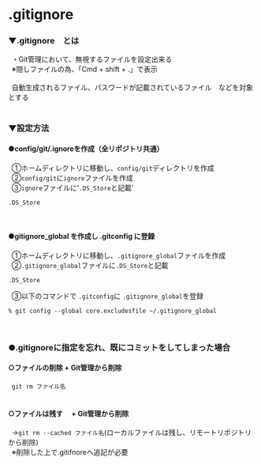 # .gitignore
### ▼.gitignore　とは<br>
&ensp;・Git管理において、無視するファイルを設定出来る<br>
&ensp;※隠しファイルの為、「Cmd + shift + .」で表示<br>
<br>
&ensp;自動生成されるファイル、パスワードが記載されているファイル　などを対象とする<br>
<br>
### ▼設定方法
#### ●config/git/.ignoreを作成（全リポジトリ共通）<br>
&ensp;①ホームディレクトリに移動し、`config/git`ディレクトリを作成<br>
&ensp;②`config/git`に`ignore`ファイルを作成<br>
&ensp;③`ignore`ファイルに'`.DS_Store`と記載'<br>
```
.DS_Store
```
<br>

#### ●gitignore_global を作成し .gitconfig に登録<br>
&ensp;①ホームディレクトリに移動し、`.gitignore_global`ファイルを作成<br>
&ensp;②`.gitignore_global`ファイルに`.DS_Store`と記載<br>
```
.DS_Store
```
&ensp;③以下のコマンドで `.gitconfig`に `.gitignore_global`を登録<br>
```
% git config --global core.excludesfile ~/.gitignore_global
```
<br>

### ●.gitignoreに指定を忘れ、既にコミットをしてしまった場合

#### ○ファイルの削除 + Git管理から削除<br>
&ensp;`git rm ファイル名`<br>
<br>

#### ○ファイルは残す　 + Git管理から削除<br>
&ensp;→`git rm --cached ファイル名`(ローカルファイルは残し、リモートリポジトリから削除)<br>
&ensp;※削除した上で.gitifnoreへ追記が必要<br>
<br>
